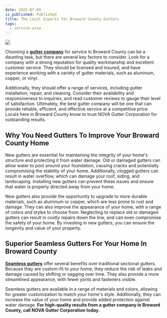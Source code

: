 ```yaml
---
date: 2025-07-09
is_published: Published
title: The Local Experts for Broward County Gutters
tags:
  - service-area
---
```

![](/media/gutters-jupiter-fl.jpg)

Choosing a [**gutter company**](https://www.novagutter.com/) for service in Broward County can be a daunting task, but there are several key factors to consider. Look for a company with a strong reputation for quality workmanship and excellent customer service. They should be licensed and insured, and have experience working with a variety of gutter materials, such as aluminum, copper, or vinyl.

Additionally, they should offer a range of services, including gutter installation, repair, and cleaning. Consider their availability and responsiveness to inquiries, and read customer reviews to gauge their level of satisfaction. Ultimately, the best gutter company will be one that can provide reliable, efficient, and effective service at a competitive price. Locals here in Broward County know to trust NOVA Gutter Corporation for outstanding results.

## Why You Need Gutters To Improve Your Broward County Home

New gutters are essential for maintaining the integrity of your home's structure and protecting it from water damage. Old or damaged gutters can allow water to pool around your foundation, causing cracks and potentially compromising the stability of your home. Additionally, clogged gutters can result in water overflow, which can damage your roof, siding, and landscaping. Installing new gutters can prevent these issues and ensure that water is properly directed away from your home.

New gutters also provide the opportunity to upgrade to more durable materials, such as aluminum or copper, which are less prone to rust and damage. They can also improve the appearance of your home, with a range of colors and styles to choose from. Neglecting to replace old or damaged gutters can result in costly repairs down the line, and can even compromise the safety of your home. By investing in new gutters, you can ensure the longevity and value of your property.

## Superior Seamless Gutters For Your Home In Broward County

[**Seamless gutters**](https://novagutter.com/#seamless-gutter-installation) offer several benefits over traditional sectional gutters. Because they are custom-fit to your home, they reduce the risk of leaks and damage caused by shifting or sagging over time. They also provide a more streamlined appearance, with fewer joints and fasteners visible.

Seamless gutters are available in a range of materials and colors, allowing for greater customization to match your home's style. Additionally, they can increase the value of your home and provide added protection against water damage. **For high-quality results from a gutter company in Broward County, call NOVA Gutter Corporation today.**
